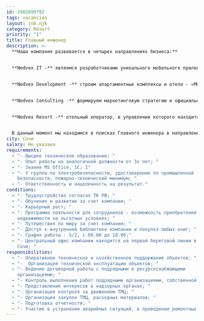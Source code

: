```yaml
---
id: 2902099792
tags: vacancies
layout: job.njk
category: Resort
priority: "1"
title: Главный инженер
description: >-
  **Наша компания развивается в четырех направлениях бизнеса:**


  **Nedvex IT -** являемся разработчиками уникального мобильного приложения - базы новостроек г. Сочи, объединяющей застройщиков и агентов недвижимости.


  **Nedvex Development -** строим апартаментные комплексы и отели - «МОНЕ», «VOLNA RESORT», «ATRIUM AVENUE», «VERDI» и др.


  **Nedvex Consulting -** формируем маркетинговую стратегию и официальные отделы продаж для застройщиков "под ключ". Представляем 11 объектов недвижимости в г. Сочи.


  **Nedvex Resort -** отельный оператор, в управлении которого находится 4 апартаментных комплекса «МОНЕ», «VOLNA RESORT», «ATRIUM AVENUE», «VERDI».


  В данный момент мы находимся в поисках Главного инженера в направление **Nedvex Resort** (стартап):
city: Сочи
salary: Не указана
requirements:
  - "- Высшее техническое образование; "
  - "- Опыт работы на аналогичной должности от 3х лет; "
  - "- Знание MS Office, 1C; I"
  - "- V группа по электробезопасности, удостоверение по промышленной
    безопасности, пожарно-технический минимум; "
  - "- Ответственность и нацеленность на результат."
conditions:
  - "- Трудоустройство согласно ТК РФ; "
  - "- Обучение и развитие за счет компании; "
  - "- Карьерный рост; "
  - "- Программа лояльности для сотрудников - возможность приобретения
    недвижимости на льготных условиях; "
  - "- Путешествия по миру за счет компании; "
  - "- Доступ к внутренней библиотеке компании и покупка любых книг; "
  - "- График работы - 5/2, с 09.00 до 18.00;"
  - "- Центральный офис компании находится на первой береговой линии в центре г.
    Сочи; "
responsibilities:
  - "- Оперативное техническое и хозяйственное поддержание объектов; "
  - "-  Организация технической эксплуатации объектов; "
  - "- Ведение договорной работы с подрядными и ресурсоснабжающими
    организациями; "
  - "- Контроль выполнения работ подрядными организациями, собственной службы; "
  - "- Представление интересов в надзорных органах; "
  - "- Организация контроля за движением ТМЦ; "
  - "- Организация закупок ТМЦ, расходных материалов; "
  - "- Подготовка отчетности; "
  - "- Участие в устранении аварийных ситуаций, в проведении ремонтных работ."
---
```

